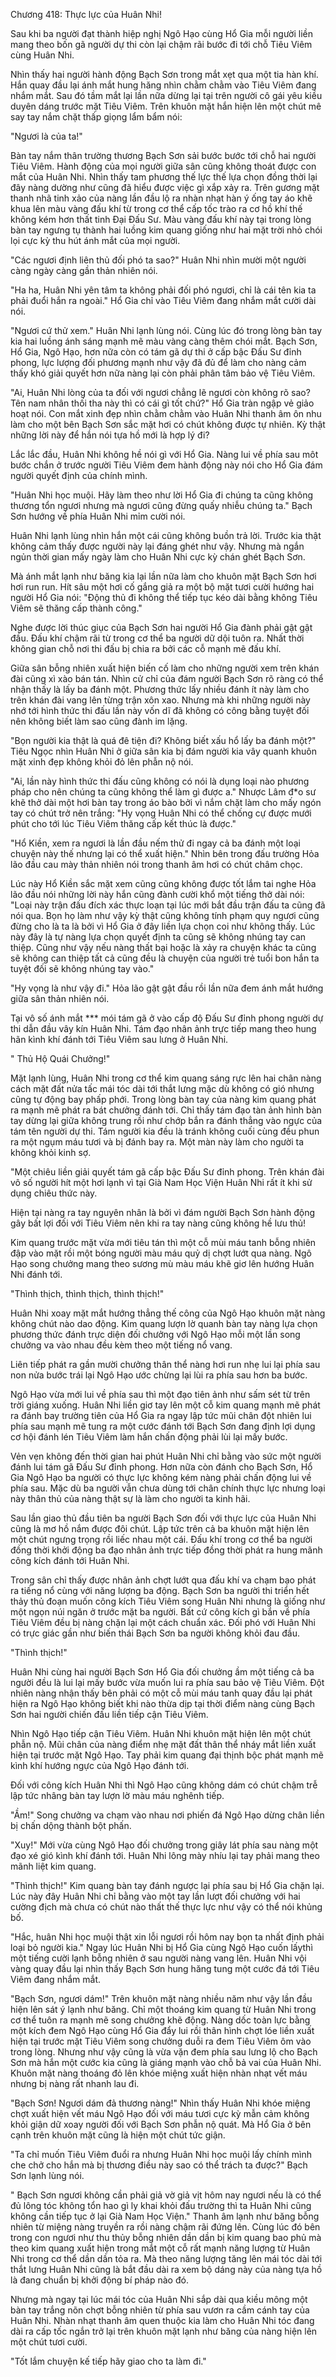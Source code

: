 




Chương 418: Thực lực của Huân Nhi!


Sau khi ba người đạt thành hiệp nghị Ngô Hạo cùng Hổ Gia mỗi người liền mang theo bốn gã người dự thi còn lại chậm rãi bước đi tới chỗ Tiêu Viêm cùng Huân Nhi.

Nhìn thấy hai người hành động Bạch Sơn trong mắt xẹt qua một tia hàn khí. Hắn quay đầu lại ánh mắt hung hăng nhìn chằm chằm vào Tiêu Viêm đang nhắm mắt. Sau đó tầm mắt lại lần nữa dừng lại tại trên người cô gái yêu kiều duyên dáng trước mặt Tiêu Viêm. Trên khuôn mặt hắn hiện lên một chút mê say tay nắm chặt thấp giọng lẩm bẩm nói:

"Ngươi là của ta!"

Bàn tay nắm thân trường thương Bạch Sơn sải bước bước tới chỗ hai người Tiêu Viêm. Hành động của mọi người giữa sân cũng không thoát được con mắt của Huân Nhi. Nhìn thấy tam phương thế lực thế lựa chọn đồng thời lại đây nàng dường như cũng đã hiểu được việc gì xắp xảy ra. Trên gương mặt thanh nhã tinh xảo của nàng lần đầu lộ ra nhàn nhạt hàn ý ống tay áo khẽ khua lên màu vàng đấu khí từ trong cơ thể cấp tốc trào ra cơ hồ khí thế không kém hơn thất tinh Đại Đấu Sư. Màu vàng đấu khí này tại trong lòng bàn tay ngưng tụ thành hai luồng kim quang giống như hai mặt trời nhỏ chói lọi cực kỳ thu hút ánh mắt của mọi người.

"Các ngươi định liên thủ đối phó ta sao?" Huân Nhi nhìn mười một người càng ngày càng gần thản nhiên nói.

"Ha ha, Huân Nhi yên tâm ta không phải đối phó ngươi, chỉ là cái tên kia ta phải đuổi hắn ra ngoài." Hổ Gia chỉ vào Tiêu Viêm đang nhắm mắt cười dài nói.

"Ngươi cứ thử xem." Huân Nhi lạnh lùng nói. Cùng lúc đó trong lòng bàn tay kia hai luồng ánh sáng mạnh mẽ màu vàng càng thêm chói mắt. Bạch Sơn, Hổ Gia, Ngô Hạo, hơn nữa còn có tám gã dự thi ở cấp bậc Đấu Sư đỉnh phong, lực lượng đối phương mạnh như vậy đã đủ để làm cho nàng cảm thấy khó giải quyết hơn nữa nàng lại còn phải phân tâm bảo vệ Tiêu Viêm.

"Ai, Huân Nhi lòng của ta đối với ngươi chẳng lẽ ngươi còn không rõ sao? Tên nam nhân thối tha này thì có cái gì tốt chứ?" Hổ Gia tràn ngập vẻ giảo hoạt nói. Con mắt xinh đẹp nhìn chằm chằm vào Huân Nhi thanh âm ôn nhu làm cho một bên Bạch Sơn sắc mặt hơi có chút không được tự nhiên. Kỳ thật những lời này để hắn nói tựa hồ mới là hợp lý đi?

Lắc lắc đầu, Huân Nhi không hề nói gì với Hổ Gia. Nàng lui về phía sau môt bước chắn ở trước người Tiêu Viêm đem hành động này nói cho Hổ Gia đám người quyết định của chính mình.

"Huân Nhi học muội. Hãy làm theo như lời Hổ Gia đi chúng ta cũng không thương tổn ngươi nhưng mà ngươi cũng đừng quấy nhiễu chúng ta." Bạch Sơn hướng về phía Huân Nhi mỉm cười nói.

Huân Nhi lạnh lùng nhìn hắn một cái cũng không buồn trả lời. Trước kia thật không cảm thấy được người này lại đáng ghét như vậy. Nhưng mà ngắn ngủn thời gian mấy ngày làm cho Huân Nhi cực kỳ chán ghét Bạch Sơn.

Mà ánh mắt lạnh như băng kia lại lần nữa làm cho khuôn mặt Bạch Sơn hơi hơi run run. Hít sâu một hơi cố gắng giả ra một bộ mặt tươi cười hướng hai người Hổ Gia nói: "Động thủ đi không thể tiếp tục kéo dài bằng không Tiêu Viêm sẽ thăng cấp thành công."

Nghe được lời thúc giục của Bạch Sơn hai người Hổ Gia đành phải gật gật đầu. Đấu khí chậm rãi từ trong cơ thể ba người dữ dội tuôn ra. Nhất thời không gian chỗ nơi thi đấu bị chia ra bởi các cỗ mạnh mẽ đấu khí.

Giữa sân bỗng nhiên xuất hiện biến cố làm cho những người xem trên khán đài cũng xì xào bán tán. Nhìn cử chỉ của đám người Bạch Sơn rõ ràng có thể nhận thấy là lấy ba đánh một. Phương thức lấy nhiều đánh ít này làm cho trên khán đài vang lên từng trận xôn xao. Nhưng mà khi những người này nhớ tới hình thức thi đấu lần này vốn dĩ đã không có công bằng tuyệt đối nên không biết làm sao cũng đành im lặng.

"Bọn người kia thật là quá đê tiện đi? Không biết xấu hổ lấy ba đánh một?" Tiêu Ngọc nhìn Huân Nhi ở giữa sân kia bị đám người kia vây quanh khuôn mặt xinh đẹp không khỏi đỏ lên phẫn nộ nói.

"Ai, lần này hình thức thi đấu cũng không có nói là dụng loại nào phương pháp cho nên chúng ta cũng không thể làm gì được a." Nhược Lâm đ*o sư khẽ thở dài một hơi bàn tay trong áo bào bởi vì nắm chặt làm cho mấy ngón tay có chút trở nên trắng: "Hy vọng Huân Nhi có thể chống cự được mưới phút cho tới lúc Tiêu Viêm thăng cấp kết thúc là được."

"Hổ Kiền, xem ra ngươi là lần đầu nếm thử đi ngay cả ba đánh một loại chuyện này thế nhưng lại có thể xuất hiện." Nhìn bên trong đấu trường Hỏa lão đầu cau mày thản nhiên nói trong thanh âm hơi có chút châm chọc.

Lúc này Hổ Kiền sắc mặt xem cũng cũng không được tốt lắm tai nghe Hỏa lão đầu nói những lời này hắn cũng đành cười khổ một tiếng thở dài nói: "Loại này trận đấu đích xác thực loạn tại lúc mới bắt đầu trận đấu ta cũng đã nói qua. Bọn họ làm như vậy kỳ thật cũng không tính phạm quy ngươi cũng đừng cho là ta là bởi vì Hổ Gia ở đây liền lựa chọn coi như không thấy. Lúc này đây là tự nàng lựa chọn quyết định ta cũng sẽ không nhúng tay can thiệp. Cũng như vậy nếu nàng thất bại hoặc là xảy ra chuyện khác ta cũng sẽ không can thiệp tất cả cũng đều là chuyện của người trẻ tuổi bon hắn ta tuyệt đối sẽ không nhúng tay vào."

"Hy vọng là như vậy đi." Hỏa lão gật gật đầu rồi lần nữa đem ánh mắt hướng giữa sân thản nhiên nói.

Tại vô số ánh mắt *** mói tám gã ở vào cấp độ Đấu Sư đỉnh phong người dự thi dẫn đầu vây kín Huân Nhi. Tám đạo nhân ảnh trực tiếp mang theo hung hãn kình khí đánh tới Tiêu Viêm sau lưng ở Huân Nhi.

" Thủ Hộ Quái Chưởng!"

Mặt lạnh lùng, Huân Nhi trong cơ thể kim quang sáng rực lên hai chân nàng cách mặt đất nửa tấc mái tóc dài tới thắt lưng mặc dù không có gió nhưng cũng tự động bay phấp phới. Trong lòng bàn tay của nàng kim quang phát ra mạnh mẽ phát ra bát chưởng đánh tới. Chỉ thấy tám đạo tàn ảnh hình bàn tay dừng lại giữa không trung rồi như chớp bắn ra đánh thẳng vào ngực của tám tên người dự thi. Tám người kia đều là tránh không cuối cùng đều phun ra một ngụm máu tươi và bị đánh bay ra. Một màn này làm cho người ta không khỏi kinh sợ.

"Một chiêu liền giải quyết tám gã cấp bậc Đấu Sư đỉnh phong. Trên khán đài vô số người hít một hơi lạnh vì tại Già Nam Học Viện Huân Nhi rất ít khi sử dụng chiêu thức này.

Hiện tại nàng ra tay nguyên nhân là bởi vì đám người Bạch Sơn hành động gây bất lợi đối với Tiêu Viêm nên khi ra tay nàng cũng không hề lưu thủ!

Kim quang trước mặt vừa mới tiêu tán thì một cỗ mùi máu tanh bỗng nhiên đập vào mặt rồi một bóng người màu máu quỷ dị chợt lướt qua nàng. Ngô Hạo song chưởng mang theo sương mù màu máu khẽ giơ lên hướng Huân Nhi đánh tới.

"Thình thịch, thình thịch, thình thịch!"

Huân Nhi xoay mặt mắt hướng thẳng thế công của Ngô Hạo khuôn mặt nàng không chút nào dao động. Kim quang lượn lờ quanh bàn tay nàng lựa chọn phương thức đánh trực diện đối chưởng với Ngô Hạo mỗi một lần song chưởng va vào nhau đều kèm theo một tiếng nổ vang.

Liên tiếp phát ra gần mười chưởng thân thể nàng hơi run nhẹ lui lại phía sau non nửa bước trái lại Ngô Hạo ước chừng lại lùi ra phía sau hơn ba bước.

Ngô Hạo vừa mới lui về phía sau thì một đạo tiên ảnh như sấm sét từ trên trời giáng xuống. Huân Nhi liền giơ tay lên một cỗ kim quang mạnh mẽ phát ra đánh bay trường tiên của Hổ Gia ra ngay lập tức mũi chân đột nhiên lui phía sau mạnh mẽ tung ra một cước đánh tới Bạch Sơn đang định lợi dụng cơ hội đánh lén Tiêu Viêm làm hắn chấn động phải lùi lại mấy bước.

Vẻn vẹn không đến thời gian hai phút Huân Nhi chỉ bằng vào sức một người đánh lui tám gã Đấu Sư đỉnh phong. Hơn nữa còn đánh cho Bạch Sơn, Hổ Gia Ngô Hạo ba người có thực lực không kém nàng phải chấn động lui về phía sau. Mặc dù ba người vẫn chưa dùng tới chân chính thực lực nhưng loại này thân thủ của nàng thật sự là làm cho người ta kinh hãi.

Sau lần giao thủ đầu tiên ba người Bạch Sơn đối với thực lực của Huân Nhi cũng là mơ hồ nắm được đôi chút. Lập tức trên cả ba khuôn mặt hiện lên một chút ngưng trọng rồi liếc nhau một cái. Đấu khí trong cơ thể ba người đồng thời khởi động ba đạo nhân ảnh trực tiếp đồng thời phát ra hung mãnh công kích đánh tới Huân Nhi.

Trong sân chỉ thấy được nhân ảnh chợt lướt qua đấu khí va chạm bạo phát ra tiếng nổ cùng với năng lượng ba động. Bạch Sơn ba người thi triển hết thảy thủ đoạn muốn công kích Tiêu Viêm song Huân Nhi nhưng là giống như một ngọn núi ngăn ở trước mặt ba người. Bất cứ công kích gì bắn về phía Tiêu Viêm đều bị nàng chặn lại một cách chuẩn xác. Đối phó với Huân Nhi có trực giác gần như biến thái Bạch Sơn ba người không khỏi đau đầu.

"Thình thịch!"

Huân Nhi cùng hai người Bạch Sơn Hổ Gia đối chưởng ầm một tiếng cả ba người đều là lui lại mấy bước vừa muốn lui ra phía sau bảo vệ Tiêu Viêm. Đột nhiên nàng nhận thấy bên phải có một cỗ mùi máu tanh quay đầu lại phát hiện ra Ngô Hạo không biết khi nào thừa dịp tại thời điểm nàng cùng Bạch Sơn hai người chiến đấu liền tiếp cận Tiêu Viêm.

Nhìn Ngô Hạo tiếp cận Tiêu Viêm. Huân Nhi khuôn mặt hiện lên một chút phẫn nộ. Mũi chân của nàng điểm nhẹ mặt đất thân thể nháy mắt liền xuất hiện tại trước mặt Ngô Hạo. Tay phải kim quang đại thịnh bộc phát mạnh mẽ kình khí hướng ngực của Ngô Hạo đánh tới.

Đối với công kích Huân Nhi thì Ngô Hạo cũng không dám có chút chậm trễ lập tức nhâng bàn tay lượn lờ màu máu nghênh tiếp.

"Ầm!" Song chưởng va chạm vào nhau nơi phiến đá Ngô Hạo dừng chân liền bị chấn dộng thành bột phấn.

"Xuy!" Mới vừa cùng Ngô Hạo đối chưởng trong giây lát phía sau nàng một đạo xé gió kình khí đánh tới. Huân Nhi lông mày nhíu lại tay phải mang theo mãnh liệt kim quang.

"Thình thịch!" Kim quang bàn tay đánh ngược lại phía sau bị Hổ Gia chặn lại. Lúc này đây Huân Nhi chỉ bằng vào một tay lần lượt đối chưởng với hai cường địch mà chưa có chút nào thất thế thực lực như vậy có thể nói khủng bố.

"Hắc, huân Nhi học muội thật xin lỗi ngươi rồi hôm nay bọn ta nhất định phải loại bỏ người kia." Ngay lúc Huân Nhi bị Hổ Gia cùng Ngô Hạo cuốn lấythì một tiếng cười lạnh bỗng nhiên ở sau người nàng vang lên. Huân Nhi vội vàng quay đầu lại nhìn thấy Bạch Sơn hung hăng tung một cước đá tới Tiêu Viêm đang nhắm mắt.

"Bạch Sơn, ngươi dám!" Trên khuôn mặt nàng nhiều năm như vậy lần đầu hiện lên sát ý lạnh như băng. Chỉ một thoáng kim quang từ Huân Nhi trong cơ thể tuôn ra mạnh mẽ song chưởng khẽ động. Nàng dốc toàn lực bằng một kích đem Ngô Hạo cùng Hổ Gia đẩy lui rồi thân hình chợt lóe liền xuất hiện tại trước mặt Tiêu Viêm song chưởng duỗi ra đem Tiêu Viêm ôm vào trong lòng. Nhưng như vậy cũng là vừa vặn đem phía sau lưng lộ cho Bạch Sơn mà hắn một cước kia cũng là giáng mạnh vào chỗ bả vai của Huân Nhi. Khuôn mặt nàng thoáng đỏ lên khóe miệng xuất hiện nhàn nhạt vết máu nhưng bị nàng rất nhanh lau đi.

"Bạch Sơn! Ngươi dám đả thương nàng!" Nhìn thấy Huân Nhi khóe miệng chợt xuất hiện vết máu Ngô Hạo đối với máu tươi cực kỳ mẫn cảm không khỏi giận dữ xoay người đối với Bạch Sơn phẫn nộ quát. Mà Hổ Gia ở bên cạnh trên khuôn mặt cũng là hiện một chút tức giận.

"Ta chỉ muốn Tiêu Viêm đuổi ra nhưng Huân Nhi học muội lấy chính mình che chở cho hắn mà bị thương điều này sao có thể trách ta được?" Bạch Sơn lạnh lùng nói.

" Bạch Sơn ngươi không cần phải giả vờ giả vịt hôm nay ngươi nếu là có thể đủ lông tóc không tổn hao gì ly khai khỏi đấu trường thì ta Huân Nhi cũng không cần tiếp tục ở lại Già Nam Học Viện." Thanh âm lạnh như băng bỗng nhiên từ miệng nàng truyền ra rồi nàng chậm rãi đứng lên. Cùng lúc đó bên trong con ngươi như thu thủy bỗng nhiên dần dần bị kim quang bao phủ mà theo kim quang xuất hiện trong mắt một cỗ rất mạnh năng lượng từ Huân Nhi trong cơ thể dần dần tỏa ra. Mà theo năng lượng tăng lên mái tóc dài tới thắt lưng Huân Nhi cũng là bắt đầu dài ra xem bộ dáng này của nàng tựa hồ là đang chuẩn bị khởi động bí pháp nào đó.

Nhưng mà ngay tại lúc mái tóc của Huân Nhi sắp dài qua kiều mông một bàn tay trắng nõn chợt bỗng nhiên từ phía sau vươn ra cầm cánh tay của Huân Nhi. Nhàn nhạt thanh âm quen thuộc kia làm cho Huân Nhi tóc đang dài ra cấp tốc ngắn trở lại trên khuôn mặt lạnh như băng của nàng hiện lên một chút tươi cười.

"Tốt lắm chuyện kế tiếp hãy giao cho ta làm đi."




